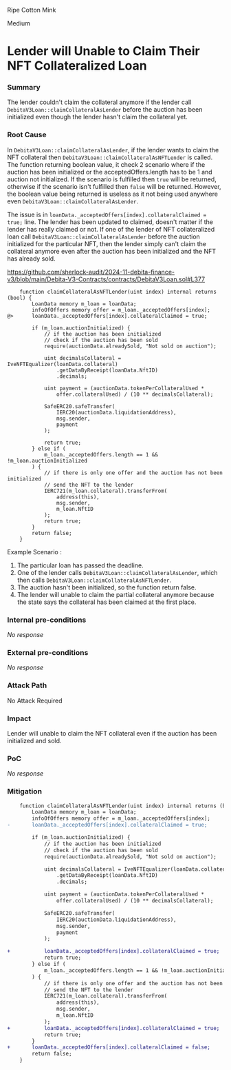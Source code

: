 Ripe Cotton Mink

Medium

# Lender will Unable to Claim Their NFT Collateralized Loan

### Summary

The lender couldn't claim the collateral anymore if the lender call `DebitaV3Loan::claimCollateralAsLender` before the auction has been initialized even though the lender hasn't claim the collateral yet.


### Root Cause

In `DebitaV3Loan::claimCollateralAsLender`, if the lender wants to claim the NFT collateral then `DebitaV3Loan::claimCollateralAsNFTLender` is called. The function returning boolean value, it check 2 scenario where if the auction has been initialized or the acceptedOffers.length has to be 1 and auction not initialized. If the scenario is fulfilled then `true` will be returned, otherwise if the scenario isn't fulfilled then `false` will be returned. However, the boolean value being returned is useless as it not being used anywhere even `DebitaV3Loan::claimCollateralAsLender`.

The issue is in `loanData._acceptedOffers[index].collateralClaimed = true;` line. The lender has been updated to claimed, doesn't matter if the lender has really claimed or not. If one of the lender of NFT collateralized loan call `DebitaV3Loan::claimCollateralAsLender` before the auction initialized for the particular NFT, then the lender simply can't claim the collateral anymore even after the auction has been initialized and the NFT has already sold.

https://github.com/sherlock-audit/2024-11-debita-finance-v3/blob/main/Debita-V3-Contracts/contracts/DebitaV3Loan.sol#L377

```solidity
    function claimCollateralAsNFTLender(uint index) internal returns (bool) {
        LoanData memory m_loan = loanData;
        infoOfOffers memory offer = m_loan._acceptedOffers[index];
@>      loanData._acceptedOffers[index].collateralClaimed = true;

        if (m_loan.auctionInitialized) {
            // if the auction has been initialized
            // check if the auction has been sold
            require(auctionData.alreadySold, "Not sold on auction");

            uint decimalsCollateral = IveNFTEqualizer(loanData.collateral)
                .getDataByReceipt(loanData.NftID)
                .decimals;

            uint payment = (auctionData.tokenPerCollateralUsed *
                offer.collateralUsed) / (10 ** decimalsCollateral);

            SafeERC20.safeTransfer(
                IERC20(auctionData.liquidationAddress),
                msg.sender,
                payment
            );

            return true;
        } else if (
            m_loan._acceptedOffers.length == 1 && !m_loan.auctionInitialized
        ) {
            // if there is only one offer and the auction has not been initialized
            // send the NFT to the lender
            IERC721(m_loan.collateral).transferFrom(
                address(this),
                msg.sender,
                m_loan.NftID
            );
            return true;
        }
        return false;
    }
```

Example Scenario :

1. The particular loan has passed the deadline.
2. One of the lender calls `DebitaV3Loan::claimCollateralAsLender`, which then calls `DebitaV3Loan::claimCollateralAsNFTLender`.
3. The auction hasn't been initialized, so the function return false.
4. The lender will unable to claim the partial collateral anymore because the state says the collateral has been claimed at the first place.

### Internal pre-conditions

_No response_

### External pre-conditions

_No response_

### Attack Path

No Attack Required

### Impact

Lender will unable to claim the NFT collateral even if the auction has been initialized and sold.


### PoC

_No response_

### Mitigation

```diff
    function claimCollateralAsNFTLender(uint index) internal returns (bool) {
        LoanData memory m_loan = loanData;
        infoOfOffers memory offer = m_loan._acceptedOffers[index];
-       loanData._acceptedOffers[index].collateralClaimed = true;

        if (m_loan.auctionInitialized) {
            // if the auction has been initialized
            // check if the auction has been sold
            require(auctionData.alreadySold, "Not sold on auction");

            uint decimalsCollateral = IveNFTEqualizer(loanData.collateral)
                .getDataByReceipt(loanData.NftID)
                .decimals;

            uint payment = (auctionData.tokenPerCollateralUsed *
                offer.collateralUsed) / (10 ** decimalsCollateral);

            SafeERC20.safeTransfer(
                IERC20(auctionData.liquidationAddress),
                msg.sender,
                payment
            );

+           loanData._acceptedOffers[index].collateralClaimed = true;
            return true;
        } else if (
            m_loan._acceptedOffers.length == 1 && !m_loan.auctionInitialized
        ) {
            // if there is only one offer and the auction has not been initialized
            // send the NFT to the lender
            IERC721(m_loan.collateral).transferFrom(
                address(this),
                msg.sender,
                m_loan.NftID
            );
+           loanData._acceptedOffers[index].collateralClaimed = true;
            return true;
        }
+       loanData._acceptedOffers[index].collateralClaimed = false;
        return false;
    }
```
